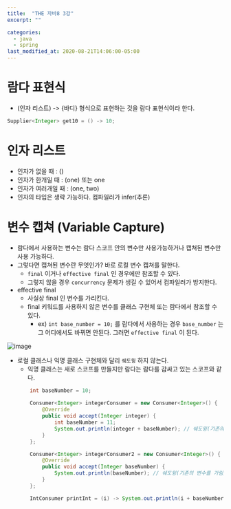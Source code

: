 ```yaml
---
title:  "THE 자바8 3강"
excerpt: ""

categories:
  - java
  - spring
last_modified_at: 2020-08-21T14:06:00-05:00
---
```



# 람다 표현식
- (인자 리스트) -> {바디} 형식으로 표현하는 것을 람다 표현식이라 한다.

```java
Supplier<Integer> get10 = () -> 10;
```


# 인자 리스트
- 인자가 없을 때 : ()
- 인자가 한개일 때 : (one) 또는 one
- 인자가 여러개일 때 : (one, two)
- 인자의 타입은 생략 가능하다. 컴파일러가 infer(추론)


# 변수 캡쳐 (Variable Capture)
- 람다에서 사용하는 변수는 람다 스코프 안의 변수만 사용가능하거나 캡쳐된 변수만 사용 가능하다.
- 그렇다면 캡쳐된 변수란 무엇인가? 바로 로컬 변수 캡쳐를 말한다.
    - `final` 이거나 `effective final` 인 경우에만 참조할 수 있다.
    - 그렇지 않을 경우 `concurrency` 문제가 생길 수 있어서 컴파일러가 방지한다.
- effective final
    - 사실상 final 인 변수를 가리킨다.
    - final 키워드를 사용하지 않은 변수를 클래스 구현체 또는 람다에서 참조할 수 있다.
        - ex) `int base_number = 10;` 를 람다에서 사용하는 경우 `base_number` 는 그 어디에서도 바뀌면 안된다. 그러면 `effective final` 이 된다.

![image](https://user-images.githubusercontent.com/25449640/130315322-733eed9c-80dc-46ea-94c3-e65db03366af.png)

- 로컬 클래스나 익명 클래스 구현체와 달리 `쉐도윙` 하지 않는다.
    - 익명 클래스는 새로 스코프를 만들지만 람다는 람다를 감싸고 있는 스코프와 같다.
    ```java
        int baseNumber = 10;
        
        Consumer<Integer> integerConsumer = new Consumer<Integer>() {
            @Override
            public void accept(Integer integer) {
                int baseNumber = 11;
                System.out.println(integer + baseNumber); // 쉐도윙(기존의 변수를 가림)이 일어나 11 로 출력.
            }
        };

        Consumer<Integer> integerConsumer2 = new Consumer<Integer>() {
            @Override
            public void accept(Integer baseNumber) {
                System.out.println(baseNumber); // 쉐도윙(기존의 변수를 가림)이 일어나 입력받은 baseNumber 가 출력.
            }
        };

        IntConsumer printInt = (i) -> System.out.println(i + baseNumber);
    ```